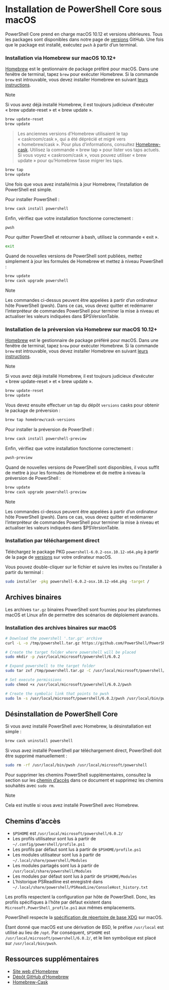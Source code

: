# <a name="installing-powershell-core-on-macos"></a>Installation de PowerShell Core sous macOS

PowerShell Core prend en charge macOS 10.12 et versions ultérieures.
Tous les packages sont disponibles dans notre page de [versions][] GitHub.
Une fois que le package est installé, exécutez `pwsh` à partir d’un terminal.

### <a name="installation-via-homebrew-on-macos-1012"></a>Installation via Homebrew sur macOS 10.12+

[Homebrew][brew] est le gestionnaire de package préféré pour macOS.
Dans une fenêtre de terminal, tapez `brew` pour exécuter Homebrew.  Si la commande `brew` est introuvable, vous devez installer Homebrew en suivant [leurs instructions][brew].

> [!NOTE]
> Si vous avez déjà installé Homebrew, il est toujours judicieux d’exécuter « brew update-reset » et « brew update ».
```sh
brew update-reset
brew update
```

> Les anciennes versions d’Homebrew utilisaient le tap « caskroom/cask », qui a été déprécié et migré vers « homebrew/cask ».  Pour plus d’informations, consultez [Homebrew-cask][cask]. Utilisez la commande « brew tap » pour lister vos taps actuels.  Si vous voyez « caskroom/cask », vous pouvez utiliser « brew update » pour qu’Homebrew fasse migrer les taps.

```sh
brew tap
brew update
```

Une fois que vous avez installé/mis à jour Homebrew, l’installation de PowerShell est simple.

Pour installer PowerShell :

```sh
brew cask install powershell
```

Enfin, vérifiez que votre installation fonctionne correctement :

```sh
pwsh
```

Pour quitter PowerShell et retourner à bash, utilisez la commande « exit ». 
```sh
exit
```

Quand de nouvelles versions de PowerShell sont publiées, mettez simplement à jour les formules de Homebrew et mettez à niveau PowerShell :

```sh
brew update
brew cask upgrade powershell
```

> [!NOTE]
> Les commandes ci-dessus peuvent être appelées à partir d’un ordinateur hôte PowerShell (pwsh). Dans ce cas, vous devez quitter et redémarrer l’interpréteur de commandes PowerShell pour terminer la mise à niveau et actualiser les valeurs indiquées dans $PSVersionTable.

### <a name="installing-preview-via-homebrew-on-macos-1012"></a>Installation de la préversion via Homebrew sur macOS 10.12+

[Homebrew][brew] est le gestionnaire de package préféré pour macOS.
Dans une fenêtre de terminal, tapez `brew` pour exécuter Homebrew.  Si la commande `brew` est introuvable, vous devez installer Homebrew en suivant [leurs instructions][brew].

> [!NOTE]
> Si vous avez déjà installé Homebrew, il est toujours judicieux d’exécuter « brew update-reset » et « brew update ».
```sh
brew update-reset
brew update
```

Vous devez ensuite effectuer un tap du dépôt `versions` casks pour obtenir le package de préversion :

```sh
brew tap homebrew/cask-versions
```

Pour installer la préversion de PowerShell :

```sh
brew cask install powershell-preview
```

Enfin, vérifiez que votre installation fonctionne correctement :

```sh
pwsh-preview
```

Quand de nouvelles versions de PowerShell sont disponibles, il vous suffit de mettre à jour les formules de Homebrew et de mettre à niveau la préversion de PowerShell :

```sh
brew update
brew cask upgrade powershell-preview
```

> [!NOTE]
> Les commandes ci-dessus peuvent être appelées à partir d’un ordinateur hôte PowerShell (pwsh). Dans ce cas, vous devez quitter et redémarrer l’interpréteur de commandes PowerShell pour terminer la mise à niveau et actualiser les valeurs indiquées dans $PSVersionTable.

### <a name="installation-via-direct-download"></a>Installation par téléchargement direct

Téléchargez le package PKG `powershell-6.0.2-osx.10.12-x64.pkg` à partir de la page de [versions][] sur votre ordinateur macOS.

Vous pouvez double-cliquer sur le fichier et suivre les invites ou l’installer à partir du terminal :

```sh
sudo installer -pkg powershell-6.0.2-osx.10.12-x64.pkg -target /
```

## <a name="binary-archives"></a>Archives binaires

Les archives `tar.gz` binaires PowerShell sont fournies pour les plateformes macOS et Linux afin de permettre des scénarios de déploiement avancés.

### <a name="installing-binary-archives-on-macos"></a>Installation des archives binaires sur macOS

```sh
# Download the powershell '.tar.gz' archive
curl -L -o /tmp/powershell.tar.gz https://github.com/PowerShell/PowerShell/releases/download/v6.0.2/powershell-6.0.2-osx-x64.tar.gz

# Create the target folder where powershell will be placed
sudo mkdir -p /usr/local/microsoft/powershell/6.0.2

# Expand powershell to the target folder
sudo tar zxf /tmp/powershell.tar.gz -C /usr/local/microsoft/powershell/6.0.2

# Set execute permissions
sudo chmod +x /usr/local/microsoft/powershell/6.0.2/pwsh

# Create the symbolic link that points to pwsh
sudo ln -s /usr/local/microsoft/powershell/6.0.2/pwsh /usr/local/bin/pwsh
```

## <a name="uninstalling-powershell-core"></a>Désinstallation de PowerShell Core

Si vous avez installé PowerShell avec Homebrew, la désinstallation est simple :

```sh
brew cask uninstall powershell
```

Si vous avez installé PowerShell par téléchargement direct, PowerShell doit être supprimé manuellement :

```sh
sudo rm -rf /usr/local/bin/pwsh /usr/local/microsoft/powershell
```

Pour supprimer les chemins PowerShell supplémentaires, consultez la section sur les [chemin d’accès][] dans ce document et supprimez les chemins souhaités avec `sudo rm`.

> [!NOTE]
> Cela est inutile si vous avez installé PowerShell avec Homebrew.

[chemin d’accès]:#paths

## <a name="paths"></a>Chemins d’accès

* `$PSHOME` est `/usr/local/microsoft/powershell/6.0.2/`
* Les profils utilisateur sont lus à partir de `~/.config/powershell/profile.ps1`
* Les profils par défaut sont lus à partir de `$PSHOME/profile.ps1`
* Les modules utilisateur sont lus à partir de `~/.local/share/powershell/Modules`
* Les modules partagés sont lus à partir de `/usr/local/share/powershell/Modules`
* Les modules par défaut sont lus à partir de `$PSHOME/Modules`
* L’historique PSReadline est enregistré dans `~/.local/share/powershell/PSReadLine/ConsoleHost_history.txt`

Les profils respectent la configuration par hôte de PowerShell.
Donc, les profils spécifiques à l’hôte par défaut existent dans `Microsoft.PowerShell_profile.ps1` aux mêmes emplacements.

PowerShell respecte la [spécification de répertoire de base XDG][xdg-bds] sur macOS.

Étant donné que macOS est une dérivation de BSD, le préfixe `/usr/local` est utilisé au lieu de `/opt`.
Par conséquent, `$PSHOME` est `/usr/local/microsoft/powershell/6.0.2/`, et le lien symbolique est placé sur `/usr/local/bin/pwsh`.

## <a name="additional-resources"></a>Ressources supplémentaires

* [Site web d’Homebrew][brew]
* [Dépôt GitHub d’Homebrew][GitHub]
* [Homebrew-Cask][cask]


[brew]: http://brew.sh/
[GitHub]: https://github.com/Homebrew
[Cask]: https://github.com/Homebrew/homebrew-cask
[versions]: https://github.com/PowerShell/PowerShell/releases/latest
[xdg-bds]: https://specifications.freedesktop.org/basedir-spec/basedir-spec-latest.html
